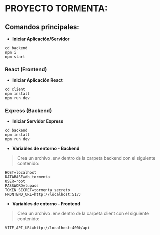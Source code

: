 # PROYECTO TORMENTA:

## Comandos principales:

- **Iniciar Aplicación/Servidor**
```
cd backend
npm i
npm start
```

### React (Frontend)

- **Iniciar Aplicación React**
```
cd client
npm install
npm run dev
```

### Express (Backend)

- **Iniciar Servidor Express**
```
cd backend
npm install
npm run dev
```

- **Variables de entorno - Backend**
> Crea un archivo .env dentro de la carpeta backend con el siguiente contenido:

```
HOST=localhost
DATABASE=db_tormenta
USER=root
PASSWORD=tupass
TOKEN_SECRET=tormenta_secreto
FRONTEND_URL=http://localhost:5173
```

- **Variables de entorno - Frontend**
> Crea un archivo .env dentro de la carpeta client con el siguiente contenido:
```
VITE_API_URL=http://localhost:4000/api
```